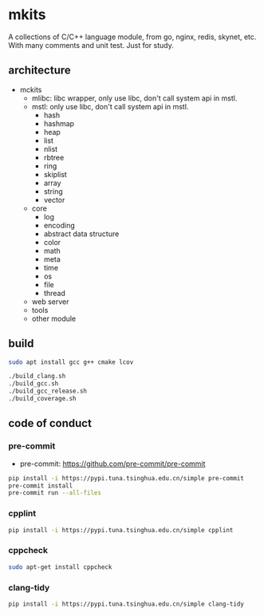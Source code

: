 # mkits

A collections of C/C++ language module, from go, nginx, redis, skynet, etc.
With many comments and unit test. Just for study.

## architecture

- mckits
  - mlibc: libc wrapper, only use libc, don't call system api in mstl.
  - mstl: only use libc, don't call system api in mstl.
    - hash
    - hashmap
    - heap
    - list
    - nlist
    - rbtree
    - ring
    - skiplist
    - array
    - string
    - vector
  - core
    - log
    - encoding
    - abstract data structure
    - color
    - math
    - meta
    - time
    - os
    - file
    - thread
  - web server
  - tools
  - other module

## build

```sh
sudo apt install gcc g++ cmake lcov

./build_clang.sh
./build_gcc.sh
./build_gcc_release.sh
./build_coverage.sh
```

## code of conduct

### pre-commit

- pre-commit: <https://github.com/pre-commit/pre-commit>

```sh
pip install -i https://pypi.tuna.tsinghua.edu.cn/simple pre-commit
pre-commit install
pre-commit run --all-files
```

### cpplint

```sh
pip install -i https://pypi.tuna.tsinghua.edu.cn/simple cpplint
```

### cppcheck

```sh
sudo apt-get install cppcheck
```

### clang-tidy

```sh
pip install -i https://pypi.tuna.tsinghua.edu.cn/simple clang-tidy
```
